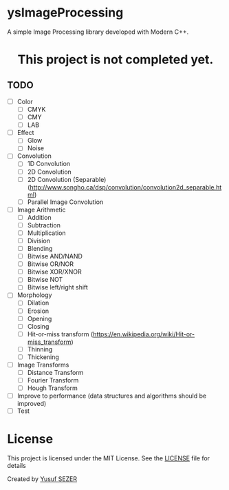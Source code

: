 # ysImageProcessing

A simple Image Processing library developed with Modern C++.

<div align="center">

# This project is not completed yet.

</div>

## TODO
- [ ] Color
  - [ ] CMYK
  - [ ] CMY
  - [ ] LAB
- [ ] Effect
  - [ ] Glow
  - [ ] Noise
- [ ] Convolution
  - [ ] 1D Convolution
  - [ ] 2D Convolution
  - [ ] 2D Convolution (Separable) (http://www.songho.ca/dsp/convolution/convolution2d_separable.html)
  - [ ] Parallel Image Convolution
- [ ] Image Arithmetic
  - [ ] Addition
  - [ ] Subtraction
  - [ ] Multiplication
  - [ ] Division
  - [ ] Blending
  - [ ] Bitwise AND/NAND
  - [ ] Bitwise OR/NOR
  - [ ] Bitwise XOR/XNOR
  - [ ] Bitwise NOT
  - [ ] Bitwise left/right shift
- [ ] Morphology
  - [ ] Dilation
  - [ ] Erosion
  - [ ] Opening
  - [ ] Closing
  - [ ] Hit-or-miss transform (https://en.wikipedia.org/wiki/Hit-or-miss_transform)
  - [ ] Thinning
  - [ ] Thickening
- [ ] Image Transforms
  - [ ] Distance Transform
  - [ ] Fourier Transform
  - [ ] Hough Transform
- [ ] Improve to performance (data structures and algorithms should be improved)
- [ ] Test

# License
This project is licensed under the MIT License. See the [LICENSE](LICENSE) file for details

Created by [Yusuf SEZER](http://www.yusufsezer.com)